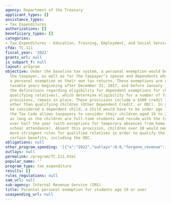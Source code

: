 ```yaml
---
agency: Department of the Treasury
applicant_types: []
assistance_types:
- Tax Expenditures
authorizations: []
beneficiary_types: []
categories:
- Tax Expenditures - Education, Training, Employment, and Social Services
cfda: TC.111
fiscal_year: '2022'
grants_url: null
is_subpart_f: null
layout: program
objective: Under the baseline tax system, a personal exemption would be allowed for
  the taxpayer, as well as for the taxpayer’s spouse and dependents who do not claim
  a personal exemption on their own tax returns. These exemptions are repealed for
  taxable years beginning after December 31, 2017, and before January 1, 2026. However,
  the definitions regarding eligibility for dependent exemptions for children (and
  qualifying relatives), which determine eligibility for a number of family-related
  provisions, remain in place. These provisions include a $500 credit for dependents
  other than qualifying children (Other Dependent Credit, or ODC). In general, to
  be considered a dependent child, a child would have to be under age 19. In contrast,
  the Tax Code allows taxpayers to consider their children aged 19 to 23 as dependents,
  as long as the children are full-time students and reside with the taxpayer for
  over half the year (with exceptions for temporary absences from home, such as for
  school attendance). Absent this provision, children over 18 would need to meet the
  more stringent rules for qualified relatives in order to qualify the taxpayer for
  certain benefits, including the ODC.
obligations: null
other_program_spending: '[{"x":"2022","outlays":0.0,"forgone_revenue":1910000000.0},{"x":"2023","outlays":0.0,"forgone_revenue":2210000000.0},{"x":"2024","outlays":0.0,"forgone_revenue":2130000000.0}]'
outlays: null
permalink: /program/TC.111.html
popular_name: ''
program_type: tax_expenditure
results: []
rules_regulations: null
sam_url: null
sub-agency: Internal Revenue Service (IRS)
title: Parental personal exemption for students age 19 or over
usaspending_url: null
---
```

